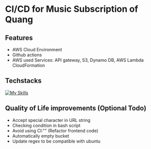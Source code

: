 # CI/CD for Music Subscription of Quang

## Features

- AWS Cloud Environment
- Github actions
- AWS used Services: API gateway, S3, Dynamo DB, AWS Lambda CloudFormation

## Techstacks

[![My Skills](https://skillicons.dev/icons?i=react,nodejs,py,bash,aws,githubactions)](https://skillicons.dev)

## Quality of Life improvements (Optional Todo)

- Accept special character in URL string
- Checking condition in bash script
- Avoid using CI:"" (Refactor frontend code)
- Automatically empty bucket
- Update regex to be compatible with ubuntu
